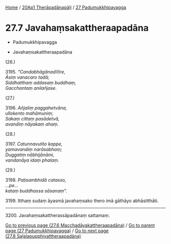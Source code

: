 
[Home](/) / [20Ap1 Therāpadānapāḷi](...md) / [27 Padumukkhipavagga](../20Ap1/27.md)

# 27.7 Javahaṃsakattheraapadāna

* Padumukkhipavagga

* Javahaṃsakattheraapadāna

(26.)

3195\. _“Candabhāgānadītīre,_  
_Āsiṃ vanacaro tadā;_  
_Siddhatthaṃ addasaṃ buddhaṃ,_  
_Gacchantaṃ anilañjase._  


(27.)

3196\. _Añjaliṃ paggahetvāna,_  
_ullokento mahāmuniṃ;_  
_Sakaṃ cittaṃ pasādetvā,_  
_avandiṃ nāyakaṃ ahaṃ._  


(28.)

3197\. _Catunnavutito kappe,_  
_yamavandiṃ narāsabhaṃ;_  
_Duggatiṃ nābhijānāmi,_  
_vandanāya idaṃ phalaṃ._  


(29.)

3198\. _Paṭisambhidā catasso,_  
_…pe…_  
_kataṃ buddhassa sāsanaṃ”._  


3199\. Itthaṃ sudaṃ āyasmā javahaṃsako thero imā gāthāyo abhāsitthāti.

---

3200\. Javahaṃsakattherassāpadānaṃ sattamaṃ.



[Go to previous page (27.6 Macchadāyakattheraapadāna)](27.6.md) / [Go to parent page (27 Padumukkhipavagga)](../20Ap1/27.md) / [Go to next page (27.8 Saḷalapupphiyattheraapadāna)](27.8.md)


